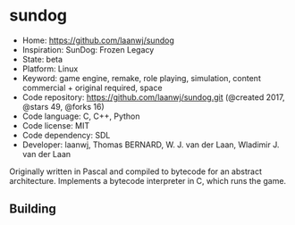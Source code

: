 # sundog

- Home: https://github.com/laanwj/sundog
- Inspiration: SunDog: Frozen Legacy
- State: beta
- Platform: Linux
- Keyword: game engine, remake, role playing, simulation, content commercial + original required, space
- Code repository: https://github.com/laanwj/sundog.git (@created 2017, @stars 49, @forks 16)
- Code language: C, C++, Python
- Code license: MIT
- Code dependency: SDL
- Developer: laanwj, Thomas BERNARD, W. J. van der Laan, Wladimir J. van der Laan

Originally written in Pascal and compiled to bytecode for an abstract architecture. Implements a bytecode interpreter in C, which runs the game.

## Building
